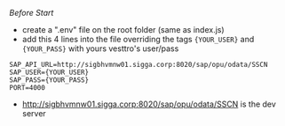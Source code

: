 *Before Start*

- create a ".env" file on the root folder (same as index.js)
- add this 4 lines into the file overriding the tags `{YOUR_USER}` and `{YOUR_PASS}` with yours vesttro's user/pass
```
SAP_API_URL=http://sigbhvmnw01.sigga.corp:8020/sap/opu/odata/SSCN
SAP_USER={YOUR_USER}
SAP_PASS={YOUR_PASS}
PORT=4000
```
- http://sigbhvmnw01.sigga.corp:8020/sap/opu/odata/SSCN is the dev server